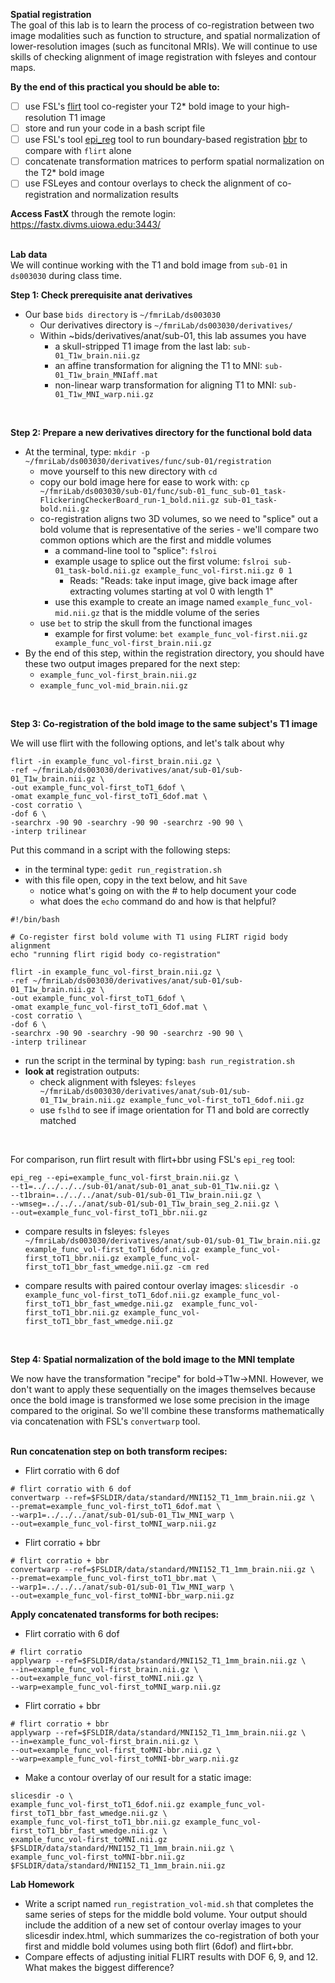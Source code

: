 **Spatial registration**
</br>
The goal of this lab is to learn the process of co-registration between two image modalities such as function to structure, and spatial normalization of lower-resolution images (such as funcitonal MRIs). We will continue to use skills of checking alignment of image registration with fsleyes and contour maps.
</br>

**By the end of this practical you should be able to:** <br/>
* [ ] use FSL's [flirt](http://web.mit.edu/fsl_v5.0.10/fsl/doc/wiki/FLIRT(2f)UserGuide.html) tool co-register your T2* bold image to your high-resolution T1 image <br/>
* [ ] store and run your code in a bash script file 
* [ ] use FSL's tool [epi_reg](https://fsl.fmrib.ox.ac.uk/fsl/fslwiki/FLIRT/UserGuide#epi_reg) tool to run boundary-based registration [bbr](https://fsl.fmrib.ox.ac.uk/fsl/fslwiki/FLIRT_BBR) to compare with `flirt` alone
* [ ] concatenate transformation matrices to perform spatial normalization on the T2* bold image <br/> 
* [ ] use FSLeyes and contour overlays to check the alignment of co-registration and normalization results <br/> 

**Access FastX** through the remote login: <br>
https://fastx.divms.uiowa.edu:3443/  <br/>
<br/>

**Lab data** <br>
We will continue working with the T1 and bold image from `sub-01` in `ds003030` during class time.

**Step 1: Check prerequisite anat derivatives** <br>
* Our base `bids directory` is `~/fmriLab/ds003030`
    * Our derivatives directory is `~/fmriLab/ds003030/derivatives/`
    * Within ~bids/derivatives/anat/sub-01, this lab assumes you have 
        * a skull-stripped T1 image from the last lab: `sub-01_T1w_brain.nii.gz`
        * an affine transformation for aligning the T1 to MNI: `sub-01_T1w_brain_MNIaff.mat`
        * non-linear warp transformation for aligning T1 to MNI: `sub-01_T1w_MNI_warp.nii.gz`
</br>

**Step 2: Prepare a new derivatives directory for the functional bold data**
* At the terminal, type: `mkdir -p ~/fmriLab/ds003030/derivatives/func/sub-01/registration`
    * move yourself to this new directory with `cd`
    * copy our bold image here for ease to work with: `cp ~/fmriLab/ds003030/sub-01/func/sub-01_func_sub-01_task-FlickeringCheckerBoard_run-1_bold.nii.gz sub-01_task-bold.nii.gz`
    * co-registration aligns two 3D volumes, so we need to "splice" out a bold volume that is representative of the series - we'll compare two common options which are the first and middle volumes
        * a command-line tool to "splice": `fslroi` 
        * example usage to splice out the first volume: `fslroi sub-01_task-bold.nii.gz example_func_vol-first.nii.gz 0 1`
            * Reads: "Reads: take input image, give back image after extracting volumes starting at vol 0 with length 1"
        * use this example to create an image named `example_func_vol-mid.nii.gz` that is the middle volume of the series
    * use `bet` to strip the skull from the functional images
        * example for first volume: `bet example_func_vol-first.nii.gz example_func_vol-first_brain.nii.gz`
* By the end of this step, within the registration directory, you should have these two output images prepared for the next step:
    * `example_func_vol-first_brain.nii.gz`
    * `example_func_vol-mid_brain.nii.gz`
</br>

**Step 3: Co-registration of the bold image to the same subject's T1 image**

We will use flirt with the following options, and let's talk about why

```
flirt -in example_func_vol-first_brain.nii.gz \
-ref ~/fmriLab/ds003030/derivatives/anat/sub-01/sub-01_T1w_brain.nii.gz \
-out example_func_vol-first_toT1_6dof \
-omat example_func_vol-first_toT1_6dof.mat \
-cost corratio \
-dof 6 \
-searchrx -90 90 -searchry -90 90 -searchrz -90 90 \
-interp trilinear
```

Put this command in a script with the following steps:
* in the terminal type: `gedit run_registration.sh`
* with this file open, copy in the text below, and hit `Save`
    * notice what's going on with the # to help document your code
    * what does the `echo` command do and how is that helpful?

```
#!/bin/bash

# Co-register first bold volume with T1 using FLIRT rigid body alignment
echo "running flirt rigid body co-registration"

flirt -in example_func_vol-first_brain.nii.gz \
-ref ~/fmriLab/ds003030/derivatives/anat/sub-01/sub-01_T1w_brain.nii.gz \
-out example_func_vol-first_toT1_6dof \
-omat example_func_vol-first_toT1_6dof.mat \
-cost corratio \
-dof 6 \
-searchrx -90 90 -searchry -90 90 -searchrz -90 90 \
-interp trilinear
```

* run the script in the terminal by typing: `bash run_registration.sh`
* **look at** registration outputs:
    * check alignment with fsleyes: `fsleyes ~/fmriLab/ds003030/derivatives/anat/sub-01/sub-01_T1w_brain.nii.gz example_func_vol-first_toT1_6dof.nii.gz`
    * use `fslhd` to see if image orientation for T1 and bold are correctly matched

</br>

For comparison, run flirt result with flirt+bbr using FSL's `epi_reg` tool:
```
epi_reg --epi=example_func_vol-first_brain.nii.gz \
--t1=../../../../sub-01/anat/sub-01_anat_sub-01_T1w.nii.gz \
--t1brain=../../../anat/sub-01/sub-01_T1w_brain.nii.gz \
--wmseg=../../../anat/sub-01/sub-01_T1w_brain_seg_2.nii.gz \
--out=example_func_vol-first_toT1_bbr.nii.gz
```

* compare results in fsleyes:
`fsleyes ~/fmriLab/ds003030/derivatives/anat/sub-01/sub-01_T1w_brain.nii.gz example_func_vol-first_toT1_6dof.nii.gz example_func_vol-first_toT1_bbr.nii.gz example_func_vol-first_toT1_bbr_fast_wmedge.nii.gz -cm red`

* compare results with paired contour overlay images: 
`slicesdir -o example_func_vol-first_toT1_6dof.nii.gz example_func_vol-first_toT1_bbr_fast_wmedge.nii.gz  example_func_vol-first_toT1_bbr.nii.gz example_func_vol-first_toT1_bbr_fast_wmedge.nii.gz`

</br>


**Step 4: Spatial normalization of the bold image to the MNI template**

We now have the transformation "recipe" for bold->T1w->MNI. However, we don't want to apply these sequentially on the images themselves because once the bold image is transformed we lose some precision in the image compared to the original. So we'll combine these transforms mathematically via concatenation with FSL's `convertwarp` tool.</br>
</br>

**Run concatenation step on both transform recipes:**
* Flirt corratio with 6 dof
```
# flirt corratio with 6 dof
convertwarp --ref=$FSLDIR/data/standard/MNI152_T1_1mm_brain.nii.gz \
--premat=example_func_vol-first_toT1_6dof.mat \
--warp1=../../../anat/sub-01/sub-01_T1w_MNI_warp \
--out=example_func_vol-first_toMNI_warp.nii.gz
```


* Flirt corratio + bbr
```
# flirt corratio + bbr
convertwarp --ref=$FSLDIR/data/standard/MNI152_T1_1mm_brain.nii.gz \
--premat=example_func_vol-first_toT1_bbr.mat \
--warp1=../../../anat/sub-01/sub-01_T1w_MNI_warp \
--out=example_func_vol-first_toMNI-bbr_warp.nii.gz
```

**Apply concatenated transforms for both recipes:**
* Flirt corratio with 6 dof
```
# flirt corratio
applywarp --ref=$FSLDIR/data/standard/MNI152_T1_1mm_brain.nii.gz \
--in=example_func_vol-first_brain.nii.gz \
--out=example_func_vol-first_toMNI.nii.gz \
--warp=example_func_vol-first_toMNI_warp.nii.gz
```

* Flirt corratio + bbr
```
# flirt corratio + bbr
applywarp --ref=$FSLDIR/data/standard/MNI152_T1_1mm_brain.nii.gz \
--in=example_func_vol-first_brain.nii.gz \
--out=example_func_vol-first_toMNI-bbr.nii.gz \
--warp=example_func_vol-first_toMNI-bbr_warp.nii.gz
```

* Make a contour overlay of our result for a static image:
```
slicesdir -o \
example_func_vol-first_toT1_6dof.nii.gz example_func_vol-first_toT1_bbr_fast_wmedge.nii.gz \
example_func_vol-first_toT1_bbr.nii.gz example_func_vol-first_toT1_bbr_fast_wmedge.nii.gz \
example_func_vol-first_toMNI.nii.gz $FSLDIR/data/standard/MNI152_T1_1mm_brain.nii.gz \
example_func_vol-first_toMNI-bbr.nii.gz $FSLDIR/data/standard/MNI152_T1_1mm_brain.nii.gz
```


**Lab Homework** 

* Write a script named `run_registration_vol-mid.sh` that completes the same series of steps for the middle bold volume. Your output should include the addition of a new set of contour overlay images to your slicesdir index.html, which summarizes the co-registration of both your first and middle bold volumes using both flirt (6dof) and flirt+bbr.
* Compare effects of adjusting initial FLIRT results with DOF 6, 9, and 12. What makes the biggest difference?







